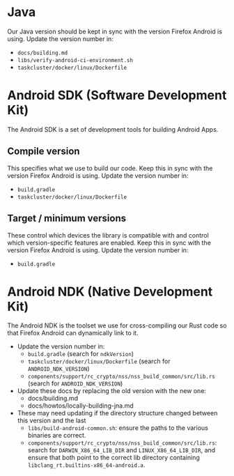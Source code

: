 # Java

Our Java version should be kept in sync with the version Firefox Android is using.
Update the version number in:

- `docs/building.md`
- `libs/verify-android-ci-environment.sh`
- `taskcluster/docker/linux/Dockerfile`


# Android SDK (Software Development Kit)

The Android SDK is a set of development tools for building Android Apps.

## Compile version

This specifies what we use to build our code.
Keep this in sync with the version Firefox Android is using.
Update the version number in:

* `build.gradle`
* `taskcluster/docker/linux/Dockerfile`

## Target / minimum versions

These control which devices the library is compatible with and control which version-specific features are enabled.
Keep this in sync with the version Firefox Android is using.
Update the version number in:

* `build.gradle`

# Android NDK (Native Development Kit)

The Android NDK is the toolset we use for cross-compiling our Rust code so that Firefox Android can dynamically link to it.

* Update the version number in:
  * `build.gradle` (search for `ndkVersion`)
  * `taskcluster/docker/linux/Dockerfile` (search for `ANDROID_NDK_VERSION`)
  * `components/support/rc_crypto/nss/nss_build_common/src/lib.rs` (search for `ANDROID_NDK_VERSION`)
* Update these docs by replacing the old version with the new one:
  * docs/building.md
  * docs/howtos/locally-building-jna.md
* These may need updating if the directory structure changed between this version and the last
  * `libs/build-android-common.sh`: ensure the paths to the various binaries are correct.
  * `components/support/rc_crypto/nss/nss_build_common/src/lib.rs`: search for
    `DARWIN_X86_64_LIB_DIR` and `LINUX_X86_64_LIB_DIR`, and ensure that both point to the correct lib directory containing
    `libclang_rt.builtins-x86_64-android.a`.

